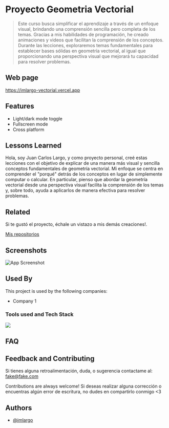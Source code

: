 # Proyecto Geometria Vectorial

> Este curso busca simplificar el aprendizaje a través de un enfoque visual, brindando una comprensión sencilla pero completa de los temas. Gracias a mis habilidades de programación, he creado animaciones y videos que facilitan la comprensión de los conceptos. Durante las lecciones, exploraremos temas fundamentales para establecer bases sólidas en geometría vectorial, al igual que proporcionando una perspectiva visual que mejorará tu capacidad para resolver problemas.

## Web page

https://imlargo-vectorial.vercel.app

## Features

- Light/dark mode toggle
- Fullscreen mode
- Cross platform

## Lessons Learned

Hola, soy Juan Carlos Largo, y como proyecto personal, creé estas lecciones con el objetivo de explicar de una manera más visual y sencilla conceptos fundamentales de geometría vectorial. Mi enfoque se centra en comprender el "porqué" detrás de los conceptos en lugar de simplemente computar o calcular. En particular, pienso que abordar la geometría vectorial desde una perspectiva visual facilita la comprensión de los temas y, sobre todo, ayuda a aplicarlos de manera efectiva para resolver problemas.

## Related

Si te gustó el proyecto, échale un vistazo a mis demás creaciones!.

[Mis repositorios](https://github.com/imlargo?tab=repositories)

## Screenshots

![App Screenshot](https://via.placeholder.com/468x300?text=App+Screenshot+Here)

## Used By

This project is used by the following companies:
- Company 1

### Tools used and Tech Stack

<a href="https://skillicons.dev">
  <img src="https://skillicons.dev/icons?i=python,js,html,css,firebase,bootstrap,md,latex&theme=dark" />
</a>

## FAQ

## Feedback and Contributing

Si tienes alguna retroalimentación, duda, o sugerencia contactame al: fake@fake.com

Contributions are always welcome! Si deseas realizar alguna corrección o encuentras algún error de escritura, no dudes en compartirlo conmigo <3

## Authors

- [@imlargo](https://www.github.com/imlargo)

